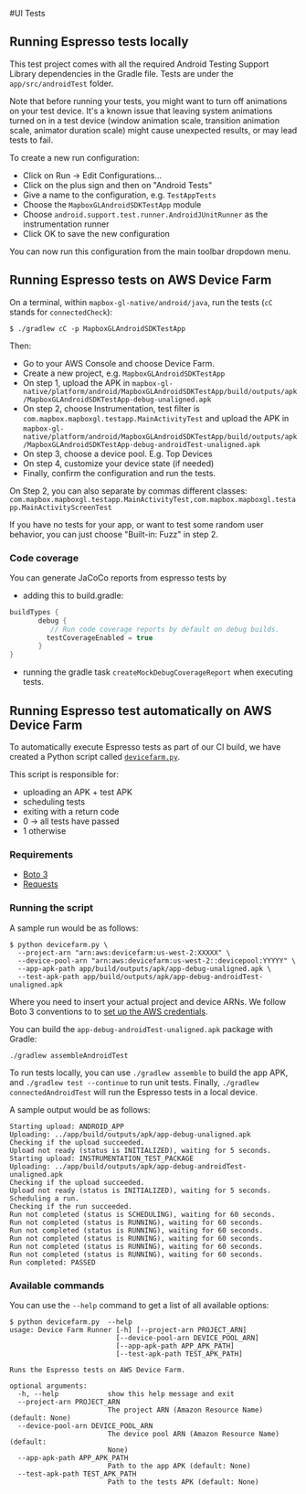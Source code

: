 #UI Tests
## Running Espresso tests locally

This test project comes with all the required Android Testing Support Library dependencies
in the Gradle file. Tests are under the `app/src/androidTest` folder.

Note that before running your tests, you might want to turn off animations on your test device.
It's a known issue that leaving system animations turned on in a test device
(window animation scale, transition animation scale, animator duration scale)
might cause unexpected results, or may lead tests to fail.

To create a new run configuration:
* Click on Run -> Edit Configurations...
* Click on the plus sign and then on "Android Tests"
* Give a name to the configuration, e.g. `TestAppTests`
* Choose the `MapboxGLAndroidSDKTestApp` module
* Choose `android.support.test.runner.AndroidJUnitRunner` as the instrumentation runner
* Click OK to save the new configuration

You can now run this configuration from the main toolbar dropdown menu.

## Running Espresso tests on AWS Device Farm

On a terminal, within `mapbox-gl-native/android/java`,
run the tests (`cC` stands for `connectedCheck`):

```
$ ./gradlew cC -p MapboxGLAndroidSDKTestApp
```

Then:
* Go to your AWS Console and choose Device Farm.
* Create a new project, e.g. `MapboxGLAndroidSDKTestApp`
* On step 1, upload the APK in `mapbox-gl-native/platform/android/MapboxGLAndroidSDKTestApp/build/outputs/apk/MapboxGLAndroidSDKTestApp-debug-unaligned.apk`
* On step 2, choose Instrumentation, test filter is `com.mapbox.mapboxgl.testapp.MainActivityTest` and upload the APK in `mapbox-gl-native/platform/android/MapboxGLAndroidSDKTestApp/build/outputs/apk/MapboxGLAndroidSDKTestApp-debug-androidTest-unaligned.apk`
* On step 3, choose a device pool. E.g. Top Devices
* On step 4, customize your device state (if needed)
* Finally, confirm the configuration and run the tests.

On Step 2, you can also separate by commas different classes: `com.mapbox.mapboxgl.testapp.MainActivityTest,com.mapbox.mapboxgl.testapp.MainActivityScreenTest`

If you have no tests for your app, or want to test some random user behavior,
you can just choose "Built-in: Fuzz" in step 2.

### Code coverage
You can generate JaCoCo reports from espresso tests by

- adding this to build.gradle:

 ```java
 buildTypes {
        debug {
           // Run code coverage reports by default on debug builds.
          testCoverageEnabled = true
        }
}
```

- running the gradle task `createMockDebugCoverageReport` when executing tests.

## Running Espresso test automatically on AWS Device Farm
To automatically execute Espresso tests as part of our CI build, we have created a Python script called [`devicefarm.py`](https://github.com/mapbox/mapbox-gl-native/blob/master/platform/android/tests/scripts/devicefarm.py).

This script is responsible for:
 - uploading an APK + test APK
 - scheduling tests
 - exiting with a return code
  - 0 -> all tests have passed
  - 1 otherwise

### Requirements

  * [Boto 3](http://boto3.readthedocs.org)
  * [Requests](http://www.python-requests.org)

### Running the script

  A sample run would be as follows:

  ```
  $ python devicefarm.py \
  	--project-arn "arn:aws:devicefarm:us-west-2:XXXXX" \
  	--device-pool-arn "arn:aws:devicefarm:us-west-2::devicepool:YYYYY" \
  	--app-apk-path app/build/outputs/apk/app-debug-unaligned.apk \
  	--test-apk-path app/build/outputs/apk/app-debug-androidTest-unaligned.apk
  ```

  Where you need to insert your actual project and device ARNs. We follow Boto 3
  conventions to to [set up the AWS credentials](https://github.com/boto/boto3#quick-start).

  You can build the `app-debug-androidTest-unaligned.apk` package with Gradle:

  ```
  ./gradlew assembleAndroidTest
  ```

  To run tests locally, you can use `./gradlew assemble` to build the app APK, and
  `./gradlew test --continue` to run unit tests. Finally, `./gradlew connectedAndroidTest`
  will run the Espresso tests in a local device.

  A sample output would be as follows:

  ```
  Starting upload: ANDROID_APP
  Uploading: ../app/build/outputs/apk/app-debug-unaligned.apk
  Checking if the upload succeeded.
  Upload not ready (status is INITIALIZED), waiting for 5 seconds.
  Starting upload: INSTRUMENTATION_TEST_PACKAGE
  Uploading: ../app/build/outputs/apk/app-debug-androidTest-unaligned.apk
  Checking if the upload succeeded.
  Upload not ready (status is INITIALIZED), waiting for 5 seconds.
  Scheduling a run.
  Checking if the run succeeded.
  Run not completed (status is SCHEDULING), waiting for 60 seconds.
  Run not completed (status is RUNNING), waiting for 60 seconds.
  Run not completed (status is RUNNING), waiting for 60 seconds.
  Run not completed (status is RUNNING), waiting for 60 seconds.
  Run not completed (status is RUNNING), waiting for 60 seconds.
  Run not completed (status is RUNNING), waiting for 60 seconds.
  Run completed: PASSED
  ```

### Available commands

  You can use the `--help` command to get a list of all available options:

  ```
  $ python devicefarm.py  --help
  usage: Device Farm Runner [-h] [--project-arn PROJECT_ARN]
                            [--device-pool-arn DEVICE_POOL_ARN]
                            [--app-apk-path APP_APK_PATH]
                            [--test-apk-path TEST_APK_PATH]

  Runs the Espresso tests on AWS Device Farm.

  optional arguments:
    -h, --help            show this help message and exit
    --project-arn PROJECT_ARN
                          The project ARN (Amazon Resource Name) (default: None)
    --device-pool-arn DEVICE_POOL_ARN
                          The device pool ARN (Amazon Resource Name) (default:
                          None)
    --app-apk-path APP_APK_PATH
                          Path to the app APK (default: None)
    --test-apk-path TEST_APK_PATH
                          Path to the tests APK (default: None)
  ```



